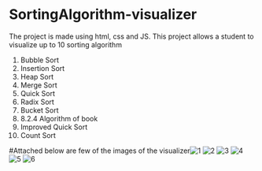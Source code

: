 # SortingAlgorithm-visualizer
The project is made using html, css and JS. This project allows a student to visualize up to 10 sorting algorithm
1. Bubble Sort
2. Insertion Sort
3. Heap Sort
4. Merge Sort
5. Quick Sort
6. Radix Sort
7. Bucket Sort
8. 8.2.4 Algorithm of book
9. Improved Quick Sort
10. Count Sort


#Attached below are few of the images of the visualizer![1](https://user-images.githubusercontent.com/127494370/224309045-4f8f6cd0-d04f-49de-91d6-125b66c3a143.PNG)
![2](https://user-images.githubusercontent.com/127494370/224309053-d9325d23-388f-4517-b5f7-e586cde2353c.PNG)
![3](https://user-images.githubusercontent.com/127494370/224309057-2b400e3d-f116-44e3-8eed-b085f1d1cf51.PNG)
![4](https://user-images.githubusercontent.com/127494370/224309062-f80005b0-116e-4522-b9bf-7cad005cbf37.PNG)
![5](https://user-images.githubusercontent.com/127494370/224309065-9815908c-bf9e-4647-8cbc-353524b6339b.PNG)
![6](https://user-images.githubusercontent.com/127494370/224309067-c6b44a4c-5a82-4f6d-af6a-f8cb96adbbfc.PNG)

